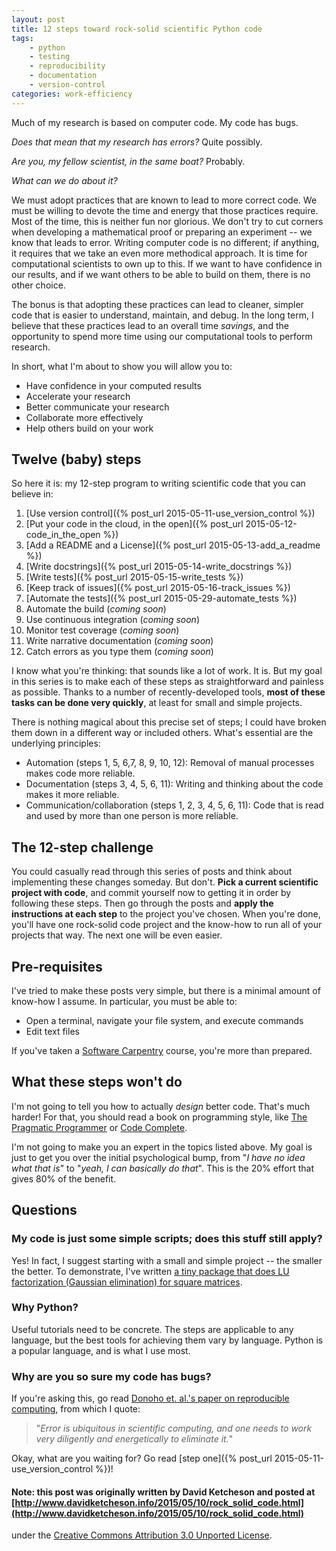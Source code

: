 ```yaml
---
layout: post
title: 12 steps toward rock-solid scientific Python code
tags:
    - python
    - testing
    - reproducibility
    - documentation
    - version-control
categories: work-efficiency
---
```


Much of my research is based on computer code.  My code has bugs.  

*Does that mean that my research has errors?*  Quite possibly.  

*Are you, my fellow scientist, in the same boat?*  Probably.

*What can we do about it?*

We must adopt practices that are known to lead to more correct code.
We must be willing to devote the time and energy that those practices require.
Most of the time, this is neither fun nor glorious.  We don't try to cut corners
when developing a mathematical proof or preparing an experiment -- we know that
leads to error.  Writing computer code is no different; if anything, it requires
that we take an even more methodical approach.
It is time for computational scientists to own up to this.  If we want to have
confidence in our results, and if we want others to be able to build on them,
there is no other choice.

The bonus is that adopting these practices can lead to cleaner, simpler code that is easier to understand, maintain, and debug.  In the long term, I believe that these practices lead to an overall time *savings*, and the opportunity to spend more time using our computational tools to perform research.

In short, what I'm about to show you will allow you to:

 - Have confidence in your computed results
 - Accelerate your research
 - Better communicate your research
 - Collaborate more effectively
 - Help others build on your work

## Twelve (baby) steps

So here it is: my 12-step program to writing scientific code that you can believe in:

1. [Use version control]({% post_url 2015-05-11-use_version_control %})
2. [Put your code in the cloud, in the open]({% post_url 2015-05-12-code_in_the_open %})
3. [Add a README and a License]({% post_url 2015-05-13-add_a_readme %})
4. [Write docstrings]({% post_url 2015-05-14-write_docstrings %})
5. [Write  tests]({% post_url 2015-05-15-write_tests %})
6. [Keep track of issues]({% post_url 2015-05-16-track_issues %})
7. [Automate the tests]({% post_url 2015-05-29-automate_tests %})
8. Automate the build (*coming soon*)
9. Use continuous integration (*coming soon*)
10. Monitor test coverage (*coming soon*)
11. Write narrative documentation (*coming soon*)
12. Catch errors as you type them (*coming soon*)

I know what you're thinking: that sounds like a lot of work.  It is.  But my goal in this series is to make each of these steps as straightforward and painless as possible.  Thanks to a number of recently-developed tools, **most of these tasks can be done very quickly**, at least for small and simple projects.

There is nothing magical about this precise set of steps; I could have broken them down in a different way or included others.  What's essential are the underlying principles:

- Automation (steps 1, 5, 6,7, 8, 9, 10, 12): Removal of manual processes makes code more reliable.
- Documentation (steps 3, 4, 5, 6, 11): Writing and thinking about the code makes it more reliable.
- Communication/collaboration (steps 1, 2, 3, 4, 5, 6, 11): Code that is read and used by more than one person is more reliable.

## The 12-step challenge
You could casually read through this series of posts and think about implementing these changes someday.  But don't.  **Pick a current scientific project with code**, and commit yourself now to getting it in order by following these steps.  Then go through the posts and **apply the instructions at each step** to the project you've chosen.  When you're done, you'll have one rock-solid code project and the know-how to run all of your projects that way.  The next one will be even easier.

## Pre-requisites
I've tried to make these posts very simple, but there is a minimal amount of know-how I assume.  In particular, you must be able to:

- Open a terminal, navigate your file system, and execute commands
- Edit text files

If you've taken a [Software Carpentry](http://software-carpentry.org/) course, you're more than prepared.

## What these steps won't do
I'm not going to tell you how to actually *design* better code.  That's much harder!  For that, you should read a book on programming style, like [The Pragmatic Programmer](https://pragprog.com/the-pragmatic-programmer) or [Code Complete](http://cc2e.com/).

I'm not going to make you an expert in the topics listed above.  My goal is just to get you over the initial
psychological bump, from "*I have no idea what that is*" to "*yeah, I can basically do that*".  This is the 20%
effort that gives 80% of the benefit.

## Questions

### My code is just some simple scripts; does this stuff still apply?

Yes!  In fact, I suggest starting with a small and simple project -- the smaller the better.  To demonstrate, I've written [a tiny package that does LU factorization (Gaussian elimination) for square matrices](https://github.com/ketch/rock-solid-code-demo).


### Why Python?

Useful tutorials need to be concrete.  The steps are applicable to any language, but the best tools
for achieving them vary by language.  Python is a popular language, and is what I use most.

### Why are you so sure my code has bugs?

If you're asking this, go read [Donoho et. al.'s paper on reproducible computing](http://statweb.stanford.edu/~donoho/Reports/2008/15YrsReproResch-20080426.pdf), from which I quote:

> "*Error is ubiquitous in scientific computing, and one needs to work very diligently and energetically to eliminate it.*"

Okay, what are you waiting for?  Go read [step one]({% post_url 2015-05-11-use_version_control %})!

#### Note: this post was originally written by David Ketcheson and posted at [http://www.davidketcheson.info/2015/05/10/rock_solid_code.html](http://www.davidketcheson.info/2015/05/10/rock_solid_code.html)
 under the [Creative Commons Attribution 3.0 Unported License](http://creativecommons.org/licenses/by/3.0/deed.en_US).
